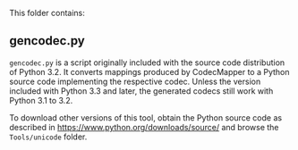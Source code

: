 This folder contains:

gencodec.py
-----------

`gencodec.py` is a script originally included with the source code
distribution of Python 3.2. It converts mappings produced by CodecMapper to a
Python source code implementing the respective codec. Unless the version
included with Python 3.3 and later, the generated codecs still work with Python
3.1 to 3.2.

To download other versions of this tool, obtain the Python source code as
described in <https://www.python.org/downloads/source/> and browse the
`Tools/unicode` folder.
